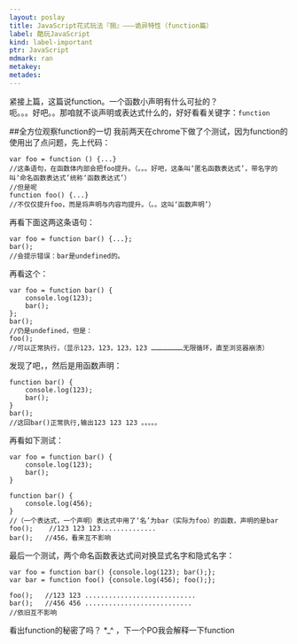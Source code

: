 ```yaml
---
layout: poslay
title: JavaScript花式玩法『捌』———诡异特性（function篇）
label: 酷玩JavaScript
kind: label-important
ptr: JavaScript
mdmark: ran
metakey: 
metades:
---
```


紧接上篇，这篇说function。一个函数小声明有什么可扯的？  
呃。。。好吧。。那咱就不谈声明或表达式什么的，好好看看关键字：`function`

##全方位观察function的一切
我前两天在chrome下做了个测试，因为function的使用出了点问题，先上代码：

    var foo = function () {...}
	//这条语句，在函数体内部会把foo提升。（。。。好吧，这条叫‘匿名函数表达式’，带名字的叫‘命名函数表达式’统称‘函数表达式’）
	//但是呢
	function foo() {...}
	//不仅仅提升foo，而是将声明与内容均提升。（。。这叫‘函数声明’）

再看下面这两这条语句：

	var foo = function bar() {...};
	bar();
	//会提示错误：bar是undefined的。

再看这个：

	var foo = function bar() {
		console.log(123); 
		bar();
	};
	bar();
	//仍是undefined，但是：
	foo();
	//可以正常执行，（显示123，123，123，123 ……………………无限循环，直至浏览器崩溃）

发现了吧，，然后是用函数声明：

	function bar() {
		console.log(123); 
		bar();
	}
	bar(); 
	//这回bar()正常执行,输出123 123 123 。。。。。

再看如下测试：

	var foo = function bar() {
		console.log(123); 
		bar();
	}

	function bar() {
		console.log(456);
	}
	//（一个表达式，一个声明）表达式中用了‘名’为bar（实际为foo）的函数，声明的是bar
	foo();    //123 123 123..............
	bar();   //456，看来互不影响

最后一个测试，两个命名函数表达式间对换显式名字和隐式名字：

	var foo = function bar() {console.log(123); bar();};
	var bar = function foo() {console.log(456); foo();};

	foo();   //123 123 ............................
	bar();   //456 456 ...........................
	//依旧互不影响

看出function的秘密了吗？ *_^ ，下一个PO我会解释一下function

